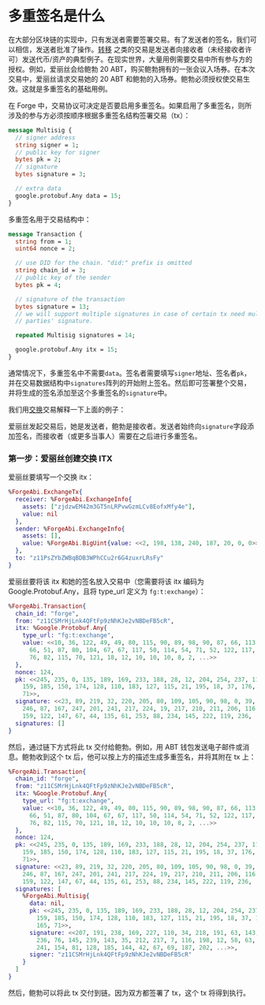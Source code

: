 # 多重签名是什么

在大部分区块链的实现中，只有发送者需要签署交易。有了发送者的签名，我们可以相信，发送者批准了操作。[转移](../txs/transfer.md) 之类的交易是发送者向接收者（未经接收者许可）发送代币/资产的典型例子。在现实世界，大量用例需要交易中所有参与方的授权。例如，爱丽丝会给鲍勃 20 ABT，购买鲍勃拥有的一张会议入场券。在本次交易中，爱丽丝请求交易她的 20 ABT 和鲍勃的入场券。鲍勃必须授权使交易生效。这就是多重签名的基础用例。

在 Forge 中，交易协议可决定是否要启用多重签名。如果启用了多重签名，则所涉及的参与方必须按顺序根据多重签名结构签署交易（tx）：

```proto
message Multisig {
  // signer address
  string signer = 1;
  // public key for signer
  bytes pk = 2;
  // signature
  bytes signature = 3;

  // extra data
  google.protobuf.Any data = 15;
}
```

多重签名用于交易结构中：

```protobuf
message Transaction {
  string from = 1;
  uint64 nonce = 2;

  // use DID for the chain. "did:" prefix is omitted
  string chain_id = 3;
  // public key of the sender
  bytes pk = 4;

  // signature of the transaction
  bytes signature = 13;
  // we will support multiple signatures in case of certain tx need multiple
  // parties' signature.

  repeated Multisig signatures = 14;

  google.protobuf.Any itx = 15;
}
```

通常情况下，多重签名中不需要`data`。签名者需要填写`signer`地址、签名者`pk`，并在交易数据结构中`signatures`阵列的开始附上签名。然后即可签署整个交易，并将生成的签名添加至这个多重签名的`signature`中。

我们用[交换](../txs/exchange)交易解释一下上面的例子：

爱丽丝发起交易后，她是发送者，鲍勃是接收者。发送者始终向`signature`字段添加签名，而接收者（或更多当事人）需要在之后进行多重签名。

### 第一步：爱丽丝创建交换 ITX

爱丽丝要填写一个交换 itx：

```elixir
%ForgeAbi.ExchangeTx{
  receiver: %ForgeAbi.ExchangeInfo{
    assets: ["zjdzwEM42m3GT5nLRPvwGzmLCv8EofxMfy4e"],
    value: nil
  },
  sender: %ForgeAbi.ExchangeInfo{
    assets: [],
    value: %ForgeAbi.BigUint{value: <<2, 198, 138, 240, 187, 20, 0, 0>>}
  },
  to: "z11PsZYbZWBqBDB3WPhCCu2r6G4zuxrLRsFy"
}
```

爱丽丝要将该 itx 和她的签名放入交易中（您需要将该 itx 编码为 Google.Protobuf.Any，且将 type_url 定义为 `fg:t:exchange`）：

```elixir
%ForgeAbi.Transaction{
  chain_id: "forge",
  from: "z11CSMrHjLnk4QFtFp9zNhKJe2vNBDeFB5cR",
  itx: %Google.Protobuf.Any{
    type_url: "fg:t:exchange",
    value: <<10, 36, 122, 49, 49, 80, 115, 90, 89, 98, 90, 87, 66, 113, 66, 68,
      66, 51, 87, 80, 104, 67, 67, 117, 50, 114, 54, 71, 52, 122, 117, 120, 114,
      76, 82, 115, 70, 121, 18, 12, 10, 10, 10, 8, 2, ...>>
  },
  nonce: 124,
  pk: <<245, 235, 0, 135, 189, 169, 233, 188, 28, 12, 204, 254, 237, 11, 99,
    159, 185, 150, 174, 128, 110, 183, 127, 115, 21, 195, 18, 37, 176, 134, 165,
    71>>,
  signature: <<23, 89, 219, 32, 220, 205, 80, 109, 105, 90, 98, 0, 39, 118, 89,
    246, 87, 167, 247, 201, 241, 217, 224, 19, 217, 210, 211, 206, 116, 216,
    159, 122, 147, 67, 44, 135, 61, 253, 88, 234, 145, 222, 119, 236, ...>>,
  signatures: []
}
```

然后，通过链下方式将此 tx 交付给鲍勃。例如，用 ABT 钱包发送电子邮件或消息。鲍勃收到这个 tx 后，他可以按上方的描述生成多重签名，并将其附在 tx 上：

```elixir
%ForgeAbi.Transaction{
  chain_id: "forge",
  from: "z11CSMrHjLnk4QFtFp9zNhKJe2vNBDeFB5cR",
  itx: %Google.Protobuf.Any{
    type_url: "fg:t:exchange",
    value: <<10, 36, 122, 49, 49, 80, 115, 90, 89, 98, 90, 87, 66, 113, 66, 68,
      66, 51, 87, 80, 104, 67, 67, 117, 50, 114, 54, 71, 52, 122, 117, 120, 114,
      76, 82, 115, 70, 121, 18, 12, 10, 10, 10, 8, 2, ...>>
  },
  nonce: 124,
  pk: <<245, 235, 0, 135, 189, 169, 233, 188, 28, 12, 204, 254, 237, 11, 99,
    159, 185, 150, 174, 128, 110, 183, 127, 115, 21, 195, 18, 37, 176, 134, 165,
    71>>,
  signature: <<23, 89, 219, 32, 220, 205, 80, 109, 105, 90, 98, 0, 39, 118, 89,
    246, 87, 167, 247, 201, 241, 217, 224, 19, 217, 210, 211, 206, 116, 216,
    159, 122, 147, 67, 44, 135, 61, 253, 88, 234, 145, 222, 119, 236, ...>>,
  signatures: [
    %ForgeAbi.Multisig{
      data: nil,
      pk: <<245, 235, 0, 135, 189, 169, 233, 188, 28, 12, 204, 254, 237, 11, 99,
        159, 185, 150, 174, 128, 110, 183, 127, 115, 21, 195, 18, 37, 176, 134,
        165, 71>>,
      signature: <<207, 191, 238, 169, 227, 110, 34, 218, 191, 63, 143, 190,
        236, 76, 145, 239, 143, 35, 212, 217, 7, 116, 198, 12, 58, 63, 102, 173,
        241, 154, 81, 128, 185, 144, 42, 67, 69, 187, 202, ...>>,
      signer: "z11CSMrHjLnk4QFtFp9zNhKJe2vNBDeFB5cR"
    }
  ]
}
```

然后，鲍勃可以将此 tx 交付到链。因为双方都签署了 tx，这个 tx 将得到执行。

<!--stackedit_data:
eyJoaXN0b3J5IjpbMTE3NTQyMjg5Niw3MDUwNTUwNzYsNzA0NT
YyNjIxXX0=
-->

